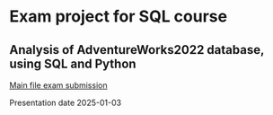 # Exam project for SQL course

## Analysis of AdventureWorks2022 database, using SQL and Python

[Main file exam submission](https://github.com/PieRatCat/SQL-stuff/blob/main/SQL_kunskapskontroll/exam_submission.ipynb)

Presentation date 2025-01-03
